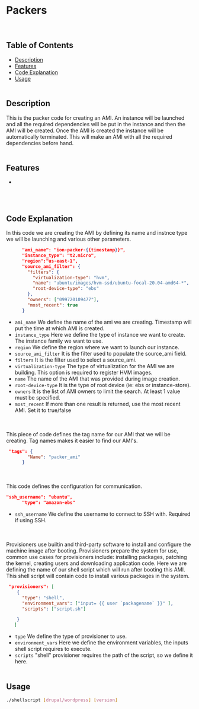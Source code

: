 # Packers
</br>

## Table of Contents
- [Description](#Description)
- [Features](#Features)
- [Code Explanation](#Code-Explanation)
- [Usage](#Usage)
</br></br>

## Description
This is the packer code for creating an AMI. An instance will be launched and all the required dependencies will be put in the instance and then the AMI will be created. Once the AMI is created the instance will be automatically terminated. This will make an AMI with all the required dependencies before hand.
</br></br>
## Features
- 
</br></br>

## Code Explanation


In this code we are creating the AMI by defining its name and instnce type we will be launching and various other parameters. 

```json
      "ami_name": "ion-packer-{{timestamp}}",
      "instance_type": "t2.micro",
      "region":"us-east-1",
      "source_ami_filter": {
        "filters": {
          "virtualization-type": "hvm",
          "name": "ubuntu/images/hvm-ssd/ubuntu-focal-20.04-amd64-*",
          "root-device-type": "ebs"
        },
        "owners": ["099720109477"],
        "most_recent": true
      }
```

- `ami_name` We define the name of the ami we are creating. Timestamp will put the time at which AMI is created.
- `instance_type` Here we define the type of instance we want to create. The instance family we want to use.
- `region` We define the region where we want to launch our instance.
- `source_ami_filter` It is the filter used to populate the source_ami field.
- `filters` It is the filter used to select a source_ami.
- `virtualization-type` The type of virtualization for the AMI we are building. This option is required to register HVM images.
- `name` The name of the AMI that was provided during image creation.
- `root-device-type` It is the type of root device (ie: ebs or instance-store).
- `owners` It is the list of AMI owners to limit the search. At least 1 value must be specified.
- `most_recent` If more than one result is returned, use the most recent AMI. Set it to true/false

</br></br>
This piece of code defines the tag name for our AMI that we will be creating. Tag names makes it easier to find our AMI's. 

```json
 "tags": {
        "Name": "packer_ami"
      }
```
</br></br>
This code defines the configuration for communication.

```json
"ssh_username": "ubuntu",
      "type": "amazon-ebs"
```
- `ssh_username` We define the username to connect to SSH with. Required if using SSH.

</br></br>
Provisioners use builtin and third-party software to install and configure the machine image after booting. Provisioners prepare the system for use, common use cases for provisioners include: installing packages, patching the kernel, creating users and downloading application code.
Here we are defining the name of our shell script which will run after booting this AMI. This shell script will contain code to install various packages in the system.

```json
 "provisioners": [
    {
      "type": "shell",
      "environment_vars": ["input= {{ user `packagename` }}" ],
      "scripts": ["script.sh"]

    }
   ]
```
- `type` We define the type of provisioner to use.
- `environment_vars` Here we define the environment variables, the inputs shell script requires to execute.
- `scripts` "shell" provisioner requires the path of the script, so we define it here. 
</br></br>

## Usage

```bash
./shellscript [drupal/wordpress] [version]
```
